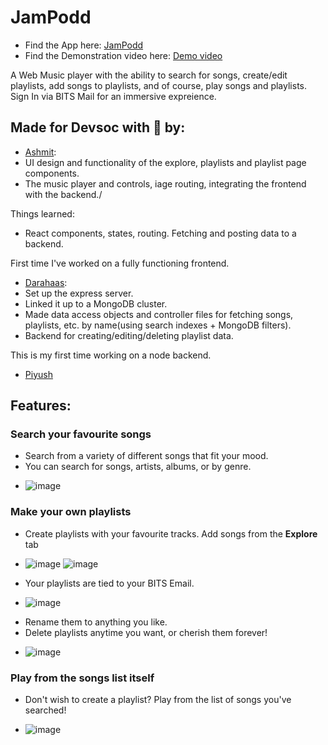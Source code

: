 # JamPodd
* Find the App here:   [JamPodd](https://jampodd.herokuapp.com) 
* Find the Demonstration video here:   [Demo video](https://youtu.be/4avEy_a7yVY)

A Web Music player with the ability to search for songs, create/edit playlists, add songs to playlists, and of course, play songs and playlists. \
Sign In via BITS Mail for an immersive expreience.

## Made for Devsoc with 💙 by:
- [Ashmit](https://github.com/ashmitkx):
- UI design and functionality of the explore, playlists and playlist page components.
- The music player and controls, iage routing, integrating the frontend with the backend./

Things learned:

- React components, states, routing. Fetching and posting data to a backend.

First time I've worked on a fully functioning frontend.

- [Darahaas](https://github.com/darahaas15):
- Set up the express server.
- Linked it up to a MongoDB cluster.
- Made data access objects and controller files for fetching songs, playlists, etc. by name(using search indexes + MongoDB filters).
- Backend for creating/editing/deleting playlist data.

This is my first time working on a node backend.

- [Piyush](https://github.com/git-pi-e)

## Features:
### Search your favourite songs
- Search from a variety of different songs that fit your mood.
- You can search for songs, artists, albums, or by genre.

* ![image](https://i.imgur.com/BUOzwAMl.png)


### Make your own playlists 
- Create playlists with your favourite tracks. Add songs from the **Explore** tab
* ![image](https://i.imgur.com/Chdn9xlm.png)       ![image](https://i.imgur.com/nB2FAVml.png)
- Your playlists are tied to your BITS Email.


* ![image](https://i.imgur.com/BIfbM4Wl.png)

- Rename them to anything you like.
- Delete playlists anytime you want, or cherish them forever!

* ![image](https://i.imgur.com/MKJX3O6l.png)

### Play from the songs list itself
- Don't wish to create a playlist? Play from the list of songs you've searched!

* ![image](https://i.imgur.com/nB2FAVml.png)
